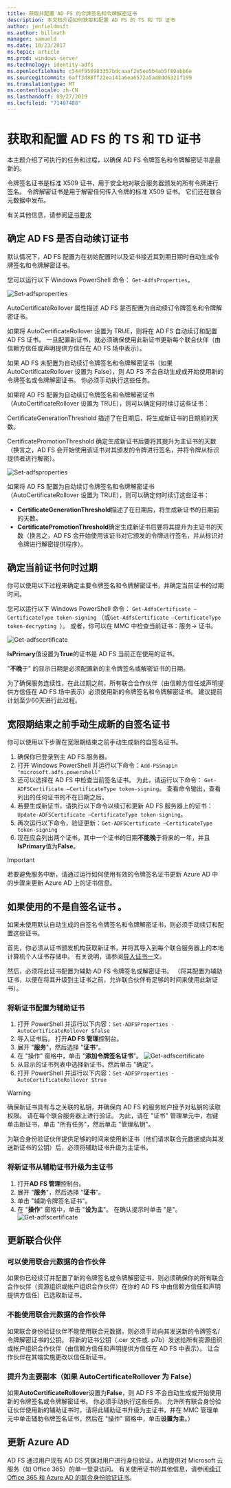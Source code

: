 ```yaml
---
title: 获取并配置 AD FS 的令牌签名和令牌解密证书
description: 本文档介绍如何获取和配置 AD FS 的 TS 和 TD 证书
author: jenfieldmsft
ms.author: billmath
manager: samueld
ms.date: 10/23/2017
ms.topic: article
ms.prod: windows-server
ms.technology: identity-adfs
ms.openlocfilehash: c544f956983357bdcaaaf2e5ee5b4ab5f80abb6e
ms.sourcegitcommit: 6aff3d88ff22ea141a6ea6572a5ad8dd6321f199
ms.translationtype: MT
ms.contentlocale: zh-CN
ms.lasthandoff: 09/27/2019
ms.locfileid: "71407488"
---
```

# <a name="obtain-and-configure-ts-and-td-certificates-for-ad-fs"></a>获取和配置 AD FS 的 TS 和 TD 证书

本主题介绍了可执行的任务和过程，以确保 AD FS 令牌签名和令牌解密证书是最新的。

令牌签名证书是标准 X509 证书，用于安全地对联合服务器颁发的所有令牌进行签名。 令牌解密证书是用于解密任何传入令牌的标准 X509 证书。 它们还在联合元数据中发布。

有关其他信息，请参阅[证书要求](../design/ad-fs-requirements.md#BKMK_1)

## <a name="determine-whether-ad-fs-renews-the-certificates-automatically"></a>确定 AD FS 是否自动续订证书
默认情况下，AD FS 配置为在初始配置时以及证书接近其到期日期时自动生成令牌签名和令牌解密证书。

您可以运行以下 Windows PowerShell 命令： `Get-AdfsProperties`。
  
  ![Set-adfsproperties](media/configure-TS-TD-certs-ad-fs/ts1.png)
  
AutoCertificateRollover 属性描述 AD FS 是否配置为自动续订令牌签名和令牌解密证书。

如果将 AutoCertificateRollover 设置为 TRUE，则将在 AD FS 自动续订和配置 AD FS 证书。 一旦配置新证书，就必须确保使用此新证书更新每个联合伙伴（由信赖方信任或声明提供方信任在 AD FS 场中表示）。
    
如果 AD FS 未配置为自动续订令牌签名和令牌解密证书（如果 AutoCertificateRollover 设置为 False），则 AD FS 不会自动生成或开始使用新的令牌签名或令牌解密证书。 你必须手动执行这些任务。
    
如果将 AD FS 配置为自动续订令牌签名和令牌解密证书（AutoCertificateRollover 设置为 TRUE），则可以确定何时续订这些证书：

CertificateGenerationThreshold 描述了在日期后，将生成新证书的日期前的天数。

CertificatePromotionThreshold 确定生成新证书后要将其提升为主证书的天数（换言之，AD FS 会开始使用该证书对其颁发的令牌进行签名，并将令牌从标识提供者进行解密）。

![Set-adfsproperties](media/configure-TS-TD-certs-ad-fs/ts2.png)
  
如果将 AD FS 配置为自动续订令牌签名和令牌解密证书（AutoCertificateRollover 设置为 TRUE），则可以确定何时续订这些证书：

 - **CertificateGenerationThreshold**描述了在日期后，将生成新证书的日期前的天数。
 - **CertificatePromotionThreshold**确定生成新证书后要将其提升为主证书的天数（换言之，AD FS 会开始使用该证书对它颁发的令牌进行签名，并从标识对令牌进行解密提供程序）。

## <a name="determine-when-the-current-certificates-expire"></a>确定当前证书何时过期
你可以使用以下过程来确定主要令牌签名和令牌解密证书，并确定当前证书的过期时间。

您可以运行以下 Windows PowerShell 命令： `Get-AdfsCertificate –CertificateType token-signing` （或`Get-AdfsCertificate –CertificateType token-decrypting `）。 或者，你可以在 MMC 中检查当前证书：服务-> 证书。

![Get-adfscertificate](media/configure-TS-TD-certs-ad-fs/ts3.png)

**IsPrimary**值设置为**True**的证书是 AD FS 当前正在使用的证书。

"**不晚**于" 的显示日期是必须配置新的主令牌签名或解密证书的日期。

为了确保服务连续性，在此过期之前，所有联合合作伙伴（由信赖方信任或声明提供方信任在 AD FS 场中表示）必须使用新的令牌签名和令牌解密证书。 建议提前计划至少60天进行此过程。

## <a name="generating-a-new-self-signed-certificate-manually-prior-to-the-end-of-the-grace-period"></a>宽限期结束之前手动生成新的自签名证书
你可以使用以下步骤在宽限期结束之前手动生成新的自签名证书。

1. 确保你已登录到主 AD FS 服务器。
2. 打开 Windows PowerShell 并运行以下命令：`Add-PSSnapin "microsoft.adfs.powershell"`
3. 还可以选择在 AD FS 中检查当前签名证书。 为此，请运行以下命令： `Get-ADFSCertificate –CertificateType token-signing`。 查看命令输出，查看列出的任何证书的不在日期之后。
4. 若要生成新证书，请执行以下命令以续订和更新 AD FS 服务器上的证书： `Update-ADFSCertificate –CertificateType token-signing`。
5. 再次运行以下命令，验证更新：`Get-ADFSCertificate –CertificateType token-signing`
6. 现在应会列出两个证书，其中一个证书的日期**不能晚**于将来的一年，并且**IsPrimary**值为**False**。

>[!IMPORTANT]
>若要避免服务中断，请通过运行如何使用有效的令牌签名证书更新 Azure AD 中的步骤来更新 Azure AD 上的证书信息。

## <a name="if-youre-not-using-self-signed-certificates"></a>如果使用的不是自签名证书 。
如果未使用默认自动生成的自签名令牌签名和令牌解密证书，则必须手动续订和配置这些证书。

首先，你必须从证书颁发机构获取新证书，并将其导入到每个联合服务器上的本地计算机个人证书存储中。 有关说明，请参阅[导入证书一](https://technet.microsoft.com/library/cc754489.aspx)文。

然后，必须将此证书配置为辅助 AD FS 令牌签名或解密证书。 （将其配置为辅助证书，以便在将其升级到主证书之前，允许联合伙伴有足够的时间来使用此新证书）。

### <a name="to-configure-a-new-certificate-as-a-secondary-certificate"></a>将新证书配置为辅助证书
1. 打开 PowerShell 并运行以下内容：`Set-ADFSProperties -AutoCertificateRollover $false`
2. 导入证书后。 打开**AD FS 管理**控制台。
3. 展开 "**服务**"，然后选择 "**证书**"。
4. 在 "操作" 窗格中，单击 "**添加令牌签名证书**"。
![Get-adfscertificate](media/configure-TS-TD-certs-ad-fs/ts4.png)</br>
5. 从显示的证书列表中选择新证书，然后单击 "确定"。
6.  打开 PowerShell 并运行以下内容：`Set-ADFSProperties -AutoCertificateRollover $true`

>[!WARNING]
>确保新证书具有与之关联的私钥，并确保向 AD FS 的服务帐户授予对私钥的读取权限。 请在每个联合服务器上进行验证。 为此，请在 "证书" 管理单元中，右键单击新证书，单击 "所有任务"，然后单击 "管理私钥"。

为联合身份验证伙伴提供足够的时间来使用新证书（他们请求联合元数据或向其发送新证书的公钥）后，必须将辅助证书升级为主证书。

### <a name="to-promote-the-new-certificate-from-secondary-to-primary"></a>将新证书从辅助证书升级为主证书

1. 打开**AD FS 管理**控制台。
2. 展开 "**服务**"，然后选择 "**证书**"。
3. 单击 "辅助令牌签名证书"。
4. 在 "**操作**" 窗格中，单击 "**设为主**"。 在确认提示时单击 "是"。
![Get-adfscertificate](media/configure-TS-TD-certs-ad-fs/ts5.png)</br>


## <a name="updating-federation-partners"></a>更新联合伙伴

### <a name="partners-who-can-consume-federation-metadata"></a>可以使用联合元数据的合作伙伴
如果你已经续订并配置了新的令牌签名或令牌解密证书，则必须确保你的所有联合合作伙伴（资源组织或帐户组织合作伙伴）在你的 AD FS 中由信赖方信任和声明提供方信任）已选取新证书。

### <a name="partners-who-can-not-consume-federation-metadata"></a>不能使用联合元数据的合作伙伴
如果联合身份验证伙伴不能使用联合元数据，则必须手动向其发送新的令牌签名/令牌解密证书的公钥。 将新的证书公钥（.cer 文件或. p7b）发送给所有资源组织或帐户组织合作伙伴（由信赖方信任和声明提供方信任在 AD FS 中表示）。 让合作伙伴在其端实施更改以信任新证书。

### <a name="promote-to-primary-if-autocertificaterollover-is-false"></a>提升为主要副本（如果 AutoCertificateRollover 为 False）
如果**AutoCertificateRollover**设置为**False**，则 AD FS 不会自动生成或开始使用新的令牌签名或令牌解密证书。 你必须手动执行这些任务。
允许所有联合身份验证伙伴使用新的辅助证书时，请将此辅助证书升级为主证书，并在 MMC 管理单元中单击辅助令牌签名证书，然后在 "操作" 窗格中，单击**设置为主**。）

## <a name="updating-azure-ad"></a>更新 Azure AD
AD FS 通过用户现有 AD DS 凭据对用户进行身份验证，从而提供对 Microsoft 云服务（如 Office 365）的单一登录访问。  有关使用证书的其他信息，请参阅[续订 Office 365 和 Azure AD 的联合身份验证证书](https://docs.microsoft.com/azure/active-directory/connect/active-directory-aadconnect-o365-certs)。